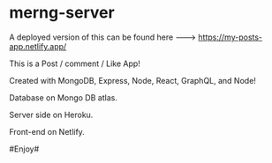# merng-server

A deployed version of this can be found here ---> https://my-posts-app.netlify.app/

This is a Post / comment / Like App!

Created with MongoDB, Express, Node, React, GraphQL, and Node!

Database on Mongo DB atlas.

Server side on Heroku.

Front-end on Netlify.

#Enjoy#
